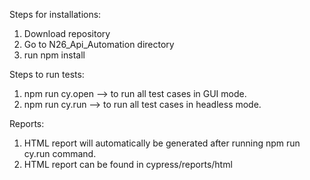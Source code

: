 Steps for installations:

1. Download repository
2. Go to N26_Api_Automation directory
3. run npm install

Steps to run tests:
1. npm run cy.open --> to run all test cases in GUI mode.
2. npm run cy.run --> to run all test cases in headless mode.

Reports:

1. HTML report will automatically be generated after running npm run cy.run command.
2. HTML report can be found in cypress/reports/html